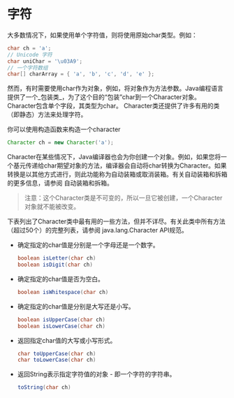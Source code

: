 # 字符

大多数情况下，如果使用单个字符值，则将使用原始char类型。例如：

```java
char ch = 'a'; 
// Unicode 字符
char uniChar = '\u03A9';
// 一个字符数组
char[] charArray = { 'a', 'b', 'c', 'd', 'e' };
```

然而，有时需要使用char作为对象，例如，将对象作为方法参数。Java编程语言提供了一个_包装类_，为了这个目的“包装”char到一个Character对象。Character包含单个字段，其类型为char。 Character类还提供了许多有用的类（即静态）方法来处理字符。

你可以使用构造函数来构造一个character

```java
Character ch = new Character('a');
```

Character在某些情况下，Java编译器也会为你创建一个对象。例如，如果您将一个基元传递给char期望对象的方法，编译器会自动将char转换为Character。如果转换是以其他方式进行，则此功能称为自动装箱或取消装箱。有关自动装箱和拆箱的更多信息，请参阅 自动装箱和拆箱。

> 注意：这个Character类是不可变的，所以一旦它被创建，一个Character对象就不能被改变。

下表列出了Character类中最有用的一些方法，但并不详尽。有关此类中所有方法（超过50个）的完整列表，请参阅 java.lang.Character API规范。

* 确定指定的char值是分别是一个字母还是一个数字。
    ```java
    boolean isLetter(char ch)
    boolean isDigit(char ch)
    ```
* 确定指定的char值是否为空白。
    ```java
    boolean isWhitespace(char ch)
    ```
* 确定指定的char值是分别是大写还是小写。
    ```java
    boolean isUpperCase(char ch)
    boolean isLowerCase(char ch)
    ```
* 返回指定char值的大写或小写形式。
    ```java
    char toUpperCase(char ch)
    char toLowerCase(char ch)
    ```
* 返回String表示指定字符值的对象 - 即一个字符的字符串。
    ```java
    toString(char ch)
    ```